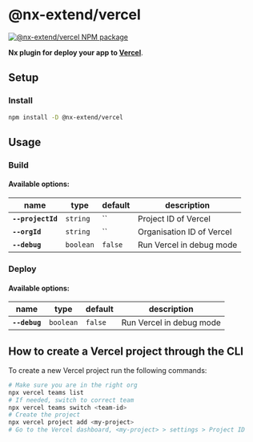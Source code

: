 # @nx-extend/vercel

<a href="https://www.npmjs.com/package/@nx-extend/vercel" rel="nofollow">
  <img src="https://badgen.net/npm/v/@nx-extend/vercel" alt="@nx-extend/vercel NPM package">
</a>

**Nx plugin for deploy your app to [Vercel](https://vercel.com)**.

## Setup

### Install

```sh
npm install -D @nx-extend/vercel
```

## Usage

### Build

#### Available options:

| name              | type      | default | description               |
|-------------------|-----------|---------|---------------------------|
| **`--projectId`** | `string`  | ``      | Project ID of Vercel      |
| **`--orgId`**     | `string`  | ``      | Organisation ID of Vercel |
| **`--debug`**     | `boolean` | `false` | Run Vercel in debug mode  |

### Deploy

#### Available options:

| name          | type      | default | description              |
|---------------|-----------|---------|--------------------------|
| **`--debug`** | `boolean` | `false` | Run Vercel in debug mode |

## How to create a Vercel project through the CLI

To create a new Vercel project run the following commands:

```bash
# Make sure you are in the right org
npx vercel teams list
# If needed, switch to correct team
npx vercel teams switch <team-id>
# Create the project
npx vercel project add <my-project>
# Go to the Vercel dashboard, <my-project> > settings > Project ID
```

